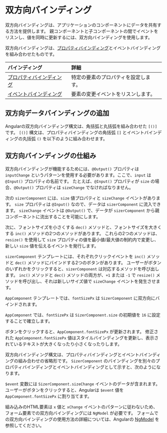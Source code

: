# 双方向バインディング

双方向バインディングは、アプリケーションのコンポーネントにデータを共有する方法を提供します。
親コンポーネントと子コンポーネントの間でイベントをリスンし、値を同時に更新するには、双方向バインディングを使用します。

双方向バインディングは、[プロパティバインディング](guide/templates/property-binding)とイベントバインディングを組み合わせたものです。

| バインディング                              | 詳細     |
|:---                                          |:---     |
| [プロパティバインディング](guide/templates/property-binding) | 特定の要素のプロパティを設定します。 |
| [イベントバインディング](guide/templates/event-binding)       | 要素の変更イベントをリスンします。  |

## 双方向データバインディングの追加

Angularの双方向バインディング構文は、角括弧と丸括弧を組み合わせた `[()]` です。
`[()]` 構文は、プロパティバインディングの角括弧 `[]` とイベントバインディングの丸括弧 `()` を以下のように組み合わせます。

<docs-code header="src/app/app.component.html" path="adev/src/content/examples/two-way-binding/src/app/app.component.html" visibleRegion="two-way-syntax"/>

## 双方向バインディングの仕組み

双方向バインディングが機能するためには、`@Output()` プロパティは `inputChange` というパターンを使用する必要があります。ここで、`input` は `@Input()` プロパティの名前です。
たとえば、`@Input()` プロパティが `size` の場合、`@Output()` プロパティは `sizeChange` でなければなりません。

次の `sizerComponent` には、`size` 値プロパティと `sizeChange` イベントがあります。
`size` プロパティは `@Input()` なので、データは `sizerComponent` に流入できます。
`sizeChange` イベントは `@Output()` で、データが `sizerComponent` から親コンポーネントに流出することを可能にします。

次に、フォントサイズを小さくする `dec()` メソッドと、フォントサイズを大きくする `inc()` メソッドの2つのメソッドがあります。
これらの2つのメソッドは、`resize()` を使用して `size` プロパティの値を最小値/最大値の制約内で変更し、新しい `size` 値を伝えるイベントを発行します。

<docs-code header="src/app/sizer.component.ts" path="adev/src/content/examples/two-way-binding/src/app/sizer/sizer.component.ts" visibleRegion="sizer-component"/>

`sizerComponent` テンプレートには、それぞれクリックイベントを `inc()` メソッドと `dec()` メソッドにバインドする2つのボタンがあります。
ユーザーがボタンのいずれかをクリックすると、`sizerComponent` は対応するメソッドを呼び出します。
`inc()` メソッドと `dec()` メソッドの両方が、`+1` または `-1` で `resize()` メソッドを呼び出し、それは新しいサイズ値で `sizeChange` イベントを発生させます。

<docs-code header="src/app/sizer.component.html" path="adev/src/content/examples/two-way-binding/src/app/sizer/sizer.component.html"/>

`AppComponent` テンプレートでは、`fontSizePx` は `SizerComponent` に双方向にバインドされます。

<docs-code header="src/app/app.component.html" path="adev/src/content/examples/two-way-binding/src/app/app.component.html" visibleRegion="two-way-1"/>

`AppComponent` では、`fontSizePx` は `SizerComponent.size` の初期値を `16` に設定することで確立します。

<docs-code header="src/app/app.component.ts" path="adev/src/content/examples/two-way-binding/src/app/app.component.ts" visibleRegion="font-size"/>

ボタンをクリックすると、`AppComponent.fontSizePx` が更新されます。
修正された `AppComponent.fontSizePx` 値はスタイルバインディングを更新し、表示されているテキストが大きくなったり小さくなったりします。

双方向バインディング構文は、プロパティバインディングとイベントバインディングの組み合わせの省略形です。
`SizerComponent` のバインディングを別々のプロパティバインディングとイベントバインディングとして示すと、次のようになります。

<docs-code header="src/app/app.component.html (expanded)" path="adev/src/content/examples/two-way-binding/src/app/app.component.html" visibleRegion="two-way-2"/>

`$event` 変数には `SizerComponent.sizeChange` イベントのデータが含まれます。
ユーザーがボタンをクリックすると、Angularは `$event` 値を `AppComponent.fontSizePx` に割り当てます。

<docs-callout title="フォームでの双方向バインディング">

組み込みのHTML要素は `x` 値と `xChange` イベントのパターンに従わないため、フォーム要素での双方向バインディングには `NgModel` が必要です。
フォームでの双方向バインディングの使用方法の詳細については、Angularの [NgModel](guide/directives#displaying-and-updating-properties-with-ngmodel) を参照してください。

</docs-callout>
